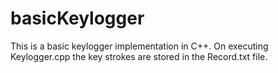# basicKeylogger
This is a basic keylogger implementation in C++.
On executing Keylogger.cpp the key strokes are stored in the Record.txt file.
